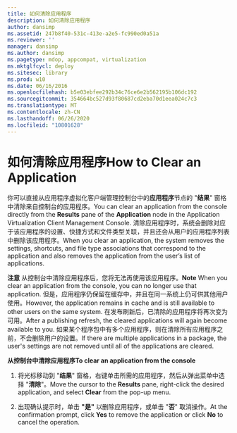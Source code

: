 ```yaml
---
title: 如何清除应用程序
description: 如何清除应用程序
author: dansimp
ms.assetid: 247b8f40-531c-413e-a2e5-fc990ed0a51a
ms.reviewer: ''
manager: dansimp
ms.author: dansimp
ms.pagetype: mdop, appcompat, virtualization
ms.mktglfcycl: deploy
ms.sitesec: library
ms.prod: w10
ms.date: 06/16/2016
ms.openlocfilehash: b5e03ebfee292b34c76ce6e2b562195b106dc192
ms.sourcegitcommit: 354664bc527d93f80687cd2eba70d1eea024c7c3
ms.translationtype: MT
ms.contentlocale: zh-CN
ms.lasthandoff: 06/26/2020
ms.locfileid: "10801628"
---
```

# <span data-ttu-id="fe0ba-103">如何清除应用程序</span><span class="sxs-lookup"><span data-stu-id="fe0ba-103">How to Clear an Application</span></span>


<span data-ttu-id="fe0ba-104">你可以直接从应用程序虚拟化客户端管理控制台中的**应用程序**节点的 "**结果**" 窗格中清除来自控制台的应用程序。</span><span class="sxs-lookup"><span data-stu-id="fe0ba-104">You can clear an application from the console directly from the **Results** pane of the **Application** node in the Application Virtualization Client Management Console.</span></span> <span data-ttu-id="fe0ba-105">清除应用程序时，系统会删除对应于该应用程序的设置、快捷方式和文件类型关联，并且还会从用户的应用程序列表中删除该应用程序。</span><span class="sxs-lookup"><span data-stu-id="fe0ba-105">When you clear an application, the system removes the settings, shortcuts, and file type associations that correspond to the application and also removes the application from the user’s list of applications.</span></span>

<span data-ttu-id="fe0ba-106">**注意** 从控制台中清除应用程序后，您将无法再使用该应用程序。</span><span class="sxs-lookup"><span data-stu-id="fe0ba-106">**Note** When you clear an application from the console, you can no longer use that application.</span></span> <span data-ttu-id="fe0ba-107">但是，应用程序仍保留在缓存中，并且在同一系统上仍可供其他用户使用。</span><span class="sxs-lookup"><span data-stu-id="fe0ba-107">However, the application remains in cache and is still available to other users on the same system.</span></span> <span data-ttu-id="fe0ba-108">在发布刷新后，已清除的应用程序将再次变为可用。</span><span class="sxs-lookup"><span data-stu-id="fe0ba-108">After a publishing refresh, the cleared applications will again become available to you.</span></span> <span data-ttu-id="fe0ba-109">如果某个程序包中有多个应用程序，则在清除所有应用程序之前，不会删除用户的设置。</span><span class="sxs-lookup"><span data-stu-id="fe0ba-109">If there are multiple applications in a package, the user's settings are not removed until all of the applications are cleared.</span></span>

 

**<span data-ttu-id="fe0ba-110">从控制台中清除应用程序</span><span class="sxs-lookup"><span data-stu-id="fe0ba-110">To clear an application from the console</span></span>**

1.  <span data-ttu-id="fe0ba-111">将光标移动到 "**结果**" 窗格，右键单击所需的应用程序，然后从弹出菜单中选择 "**清除**"。</span><span class="sxs-lookup"><span data-stu-id="fe0ba-111">Move the cursor to the **Results** pane, right-click the desired application, and select **Clear** from the pop-up menu.</span></span>

2.  <span data-ttu-id="fe0ba-112">出现确认提示时，单击 **"是"** 以删除应用程序，或单击 "**否**" 取消操作。</span><span class="sxs-lookup"><span data-stu-id="fe0ba-112">At the confirmation prompt, click **Yes** to remove the application or click **No** to cancel the operation.</span></span>

 

 





